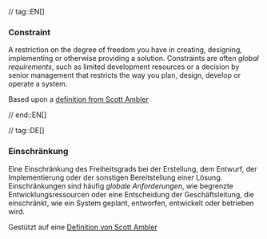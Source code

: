 // tag::EN[]
### Constraint
A restriction on the degree of freedom you have in creating, designing, implementing or otherwise providing a solution. Constraints are often _global requirements_, such as limited development resources or a decision by senior management that restricts the way you plan, design, develop or operate a system.

Based upon a [definition from Scott Ambler](http://agilemodeling.com/artifacts/constraint.htm)



// end::EN[]

// tag::DE[]
### Einschränkung

Eine Einschränkung des Freiheitsgrads bei der Erstellung, dem Entwurf,
der Implementierung oder der sonstigen Bereitstellung einer Lösung.
Einschränkungen sind häufig *globale Anforderungen*, wie begrenzte
Entwicklungsressourcen oder eine Entscheidung der Geschäftsleitung,
die einschränkt, wie ein System geplant, entworfen, entwickelt oder
betrieben wird.

Gestützt auf eine [Definition von Scott
Ambler](http://agilemodeling.com/artifacts/constraint.htm)

